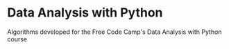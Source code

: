 # Data Analysis with Python

Algorithms developed for the Free Code Camp's Data Analysis with Python course
